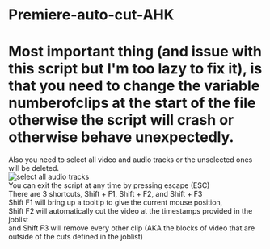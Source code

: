 # Premiere-auto-cut-AHK

# Most important thing (and issue with this script but I'm too lazy to fix it), is that you need to change the variable numberofclips at the start of the file otherwise the script will crash or otherwise behave unexpectedly.  
Also you need to select all video and audio tracks or the unselected ones will be deleted.  
![select all audio tracks](https://github.com/tntmod54321/Premiere-auto-cut-AHK-/blob/master/Screenshot_139.png)  
You can exit the script at any time by pressing escape (ESC)  
There are 3 shortcuts, Shift + F1, Shift + F2, and Shift + F3  
Shift F1 will bring up a tooltip to give the current mouse position,  
Shift F2 will automatically cut the video at the timestamps provided in the joblist  
and Shift F3 will remove every other clip (AKA the blocks of video that are outside of the cuts defined in the joblist)  
